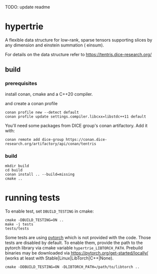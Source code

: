 TODO: update readme

# hypertrie

A flexible data structure for low-rank, sparse tensors supporting slices by any dimension and einstein summation (
einsum).

For details on the data structure refer to https://tentris.dice-research.org/

## build

### prerequisites

install conan, cmake and a C++20 compiler.

and create a conan profile

 ```shell script
conan profile new --detect default
conan profile update settings.compiler.libcxx=libstdc++11 default
 ```

You'll need some packages from DICE group's conan artifactory. Add it with:

```shell script
conan remote add dice-group https://conan.dice-research.org/artifactory/api/conan/tentris
```

### build

```shell script
mkdir build
cd build
conan install .. --build=missing
cmake ..
```

# running tests

To enable test, set `DBUILD_TESTING` in cmake:

```shell script
cmake -DBUILD_TESTING=ON ..
make -j tests
tests/tests
```

Some tests are using [pytorch](https://github.com/pytorch/pytorch) which is not provided with the code.
Those tests are disabled by default.
To enable them, provide the path to the pytorch library via cmake variable `hypertrie_LIBTORCH_PATH`.
Prebuild binaries may be downloaded via https://pytorch.org/get-started/locally/ (works at least with
Stable|Linux|LibTorch|C++|None).

```shell script
cmake -DDBUILD_TESTING=ON -DLIBTORCH_PATH=/path/to/libtorch ..
```
